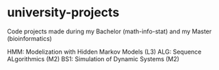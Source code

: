 # university-projects
Code projects made during my Bachelor (math-info-stat) and my Master (bioinformatics)

HMM: Modelization with Hidden Markov Models (L3)
ALG: Sequence ALgorithmics (M2)
BS1: Simulation of Dynamic Systems (M2)
